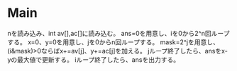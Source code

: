 # Main
nを読み込み、int av[\],ac[\]に読み込む。
ans=0を用意し、iを0から2^n回ループする。
x=0、y=0を用意し、jを0からn回ループする。
mask=2^jを用意し、(i&mask)>0ならばx+=av[j]、y+=ac[j]を加える。
jループ終了したら、ansをx-yの最大値で更新する。
iループ終了したら、ansを出力する。

